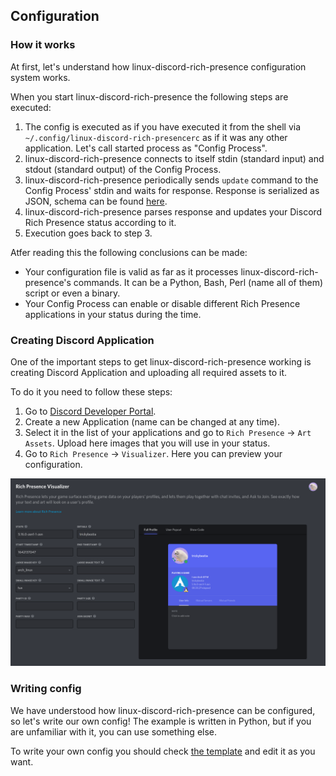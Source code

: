 ## Configuration

### How it works

At first, let's understand how linux-discord-rich-presence configuration system works.

When you start linux-discord-rich-presence the following steps are executed:
1. The config is executed as if you have executed it from the shell via `~/.config/linux-discord-rich-presencerc` as if it was any other application. Let's call started process as "Config Process".
2. linux-discord-rich-presence connects to itself stdin (standard input) and stdout (standard output) of the Config Process.
3. linux-discord-rich-presence periodically sends `update` command to the Config Process' stdin and waits for response. Response is serialized as JSON, schema can be found [here]().
4. linux-discord-rich-presence parses response and updates your Discord Rich Presence status according to it.
5. Execution goes back to step 3.

Atfer reading this the following conclusions can be made:
* Your configuration file is valid as far as it processes linux-discord-rich-presence's commands. It can be a Python, Bash, Perl (name all of them) script or even a binary.
* Your Config Process can enable or disable different Rich Presence applications in your status during the time.

### Creating Discord Application

One of the important steps to get linux-discord-rich-presence working is creating Discord Application and uploading all required assets to it.

To do it you need to follow these steps:
1. Go to [Discord Developer Portal](https://discord.com/developers/applications).
2. Create a new Application (name can be changed at any time).
3. Select it in the list of your applications and go to `Rich Presence` -> `Art Assets`. Upload here images that you will use in your status.
4. Go to `Rich Presence` -> `Visualizer`. Here you can preview your configuration.

![](./images/rich_presence_visualizer.png)

### Writing config

We have understood how linux-discord-rich-presence can be configured, so let's write our own config! The example is written in Python, but if you are unfamiliar with it, you can use something else.

To write your own config you should check [the template](./configs/all-in-one.py) and edit it as you want.
